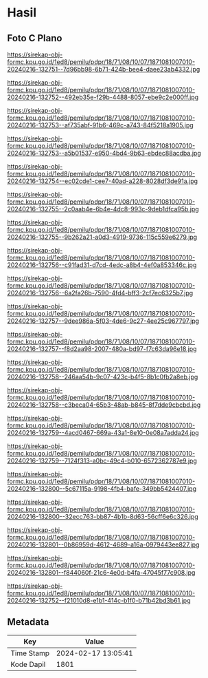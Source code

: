 # Hasil

## Foto C Plano

https://sirekap-obj-formc.kpu.go.id/1ed8/pemilu/pdpr/18/71/08/10/07/1871081007010-20240216-132751--7d96bb98-6b71-424b-bee4-daee23ab4332.jpg

https://sirekap-obj-formc.kpu.go.id/1ed8/pemilu/pdpr/18/71/08/10/07/1871081007010-20240216-132752--492eb35e-f29b-4488-8057-ebe9c2e000ff.jpg

https://sirekap-obj-formc.kpu.go.id/1ed8/pemilu/pdpr/18/71/08/10/07/1871081007010-20240216-132753--af735abf-91b6-469c-a743-84f5218a1905.jpg

https://sirekap-obj-formc.kpu.go.id/1ed8/pemilu/pdpr/18/71/08/10/07/1871081007010-20240216-132753--a5b01537-e950-4bd4-9b63-ebdec88acdba.jpg

https://sirekap-obj-formc.kpu.go.id/1ed8/pemilu/pdpr/18/71/08/10/07/1871081007010-20240216-132754--ec02cde1-cee7-40ad-a228-8028df3de91a.jpg

https://sirekap-obj-formc.kpu.go.id/1ed8/pemilu/pdpr/18/71/08/10/07/1871081007010-20240216-132755--2c0aab4e-6b4e-4dc8-993c-9deb1dfca95b.jpg

https://sirekap-obj-formc.kpu.go.id/1ed8/pemilu/pdpr/18/71/08/10/07/1871081007010-20240216-132755--9b262a21-a0d3-4919-9736-115c559e6279.jpg

https://sirekap-obj-formc.kpu.go.id/1ed8/pemilu/pdpr/18/71/08/10/07/1871081007010-20240216-132756--c91fad31-d7cd-4edc-a8b4-4ef0a853346c.jpg

https://sirekap-obj-formc.kpu.go.id/1ed8/pemilu/pdpr/18/71/08/10/07/1871081007010-20240216-132756--6a2fa26b-7590-4fd4-bff3-2cf7ec6325b7.jpg

https://sirekap-obj-formc.kpu.go.id/1ed8/pemilu/pdpr/18/71/08/10/07/1871081007010-20240216-132757--9dee986a-5f03-4de6-9c27-4ee25c967797.jpg

https://sirekap-obj-formc.kpu.go.id/1ed8/pemilu/pdpr/18/71/08/10/07/1871081007010-20240216-132757--f8d2aa98-2007-480a-bd97-f7c63da96e18.jpg

https://sirekap-obj-formc.kpu.go.id/1ed8/pemilu/pdpr/18/71/08/10/07/1871081007010-20240216-132758--246aa54b-9c07-423c-b4f5-8b1c0fb2a8eb.jpg

https://sirekap-obj-formc.kpu.go.id/1ed8/pemilu/pdpr/18/71/08/10/07/1871081007010-20240216-132758--c3beca04-65b3-48ab-b845-8f7dde9cbcbd.jpg

https://sirekap-obj-formc.kpu.go.id/1ed8/pemilu/pdpr/18/71/08/10/07/1871081007010-20240216-132759--4acd0467-669a-43a1-8e10-0e08a7adda24.jpg

https://sirekap-obj-formc.kpu.go.id/1ed8/pemilu/pdpr/18/71/08/10/07/1871081007010-20240216-132759--7124f313-a0bc-49c4-b010-6572362787e9.jpg

https://sirekap-obj-formc.kpu.go.id/1ed8/pemilu/pdpr/18/71/08/10/07/1871081007010-20240216-132800--5c67115a-9198-4fb4-bafe-349bb5424407.jpg

https://sirekap-obj-formc.kpu.go.id/1ed8/pemilu/pdpr/18/71/08/10/07/1871081007010-20240216-132800--32ecc763-bb87-4b1b-8d63-56cff6e6c326.jpg

https://sirekap-obj-formc.kpu.go.id/1ed8/pemilu/pdpr/18/71/08/10/07/1871081007010-20240216-132801--0b86959d-4612-4689-a16a-0979443ee827.jpg

https://sirekap-obj-formc.kpu.go.id/1ed8/pemilu/pdpr/18/71/08/10/07/1871081007010-20240216-132801--f844060f-21c6-4e0d-b4fa-47045f77c908.jpg

https://sirekap-obj-formc.kpu.go.id/1ed8/pemilu/pdpr/18/71/08/10/07/1871081007010-20240216-132752--f21010d8-e1b1-414c-b1f0-b71b42bd3b61.jpg


## Metadata

| Key        | Value               |
| ---------- | ------------------- |
| Time Stamp | 2024-02-17 13:05:41 |
| Kode Dapil | 1801                |



